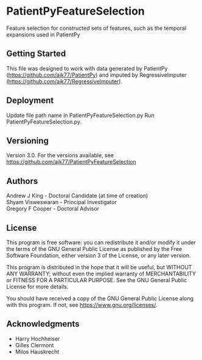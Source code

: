 # PatientPyFeatureSelection

Feature selection for constructed sets of features, such as the temporal expansions used in PatientPy

## Getting Started

This file was designed to work with data generated by PatientPy (https://github.com/ajk77/PatientPy) and imputed by RegressiveImputer (https://github.com/ajk77/RegressiveImputer).

## Deployment

Update file path name in PatientPyFeatureSelection.py
Run PatientPyFeatureSelection.py.<br />

## Versioning

Version 3.0. For the versions available, see https://github.com/ajk77/PatientPyFeatureSelection

## Authors

Andrew J King - Doctoral Candidate (at time of creation)<br />
Shyam Visweswaran - Principal Investigator<br />
Gregory F Cooper - Doctoral Advisor

## License

This program is free software: you can redistribute it and/or modify
it under the terms of the GNU General Public License as published by
the Free Software Foundation, either version 3 of the License, or
any later version.

This program is distributed in the hope that it will be useful,
but WITHOUT ANY WARRANTY; without even the implied warranty of
MERCHANTABILITY or FITNESS FOR A PARTICULAR PURPOSE.  See the
GNU General Public License for more details.

You should have received a copy of the GNU General Public License
along with this program.  If not, see <https://www.gnu.org/licenses/>.

## Acknowledgments

* Harry Hochheiser
* Gilles Clermont
* Milos Hauskrecht 
